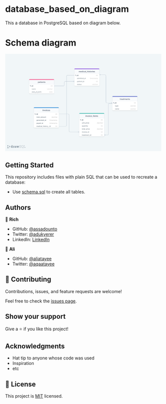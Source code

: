# database_based_on_diagram

This a database in PostgreSQL based on diagram below. 
# Schema diagram

<img src="./clinic_diagram.png"></img>

## Getting Started

This repository includes files with plain SQL that can be used to recreate a database:

- Use [schema.sql](./schema.sql) to create all tables.


## Authors

👤 **Rich**

- GitHub: [@assadounto](https://github.com/assadounto)
- Twitter: [@adukyerer](https://twitter.com/adukyerer)
- LinkedIn: [LinkedIn](https://linkedin.com/in/adu-kyere)

👤 **Ali**

- GitHub: [@aliatayee](https://github.com/aliatayee)
- Twitter: [@aqaatayee](https://twitter.com/aqaatayee)


## 🤝 Contributing

Contributions, issues, and feature requests are welcome!

Feel free to check the [issues page](../../issues/).

## Show your support

Give a ⭐️ if you like this project!

## Acknowledgments

- Hat tip to anyone whose code was used
- Inspiration
- etc

## 📝 License

This project is [MIT](./MIT.md) licensed.
